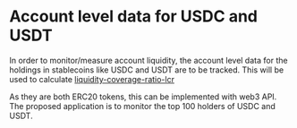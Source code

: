 # Account level data for USDC and USDT

In order to monitor/measure account liquidity, the account level data for the holdings in stablecoins like USDC and USDT are to be tracked. This will be used to calculate [liquidity-coverage-ratio-lcr](../../metrics/liquidity-coverage-ratio-lcr/ "mention")

As they are both ERC20 tokens, this can be implemented with web3 API. The proposed application is to monitor the top 100 holders of USDC and USDT.

